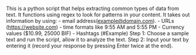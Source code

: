 This is a python script that helps extracting common types of data from text. It functions using regex to look for patterns in your content.
It takes out information by using: - email address(example@domain.com).
                                   - URLs (https://website.com)
                                   - time formats like 9:55 AM and 5:55 PM
                                   - Currency values ($10.99, 25000 BIF)
                                   - Hashtags (#Example)
Step 1: Choose a sample text and run the script, allow it to analyze the text. 
Step 2: Input your text by entering it (record your response by pressing Enter twice at the end). 
